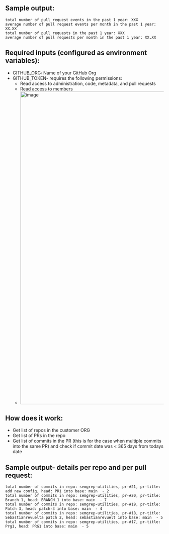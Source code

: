 ## Sample output:
```
total number of pull request events in the past 1 year: XXX
average number of pull request events per month in the past 1 year: XX.XX
total number of pull requests in the past 1 year: XXX
average number of pull requests per month in the past 1 year: XX.XX
```

## Required inputs (configured as environment variables):
* GITHUB_ORG: Name of your GitHub Org
* GITHUB_TOKEN- requires the following permissions:
  * Read access to administration, code, metadata, and pull requests
  * Read access to members
  * <img width="996" alt="image" src="https://github.com/r2c-CSE/semgrep-utilities/assets/119853191/339b3440-3151-4f5f-9d04-67936aea5804">


## How does it work:
* Get list of repos in the customer ORG
* Get list of PRs in the repo
* Get list of commits in the PR (this is for the case when  multiple commits into the same PR) and check if commit date was < 365 days from todays date


## Sample output- details per repo and per pull request:
```
total number of commits in repo: semgrep-utilities, pr-#21, pr-title: add new config, head: PR1 into base: main  - 2
total number of commits in repo: semgrep-utilities, pr-#20, pr-title: Branch 1, head: BRANCH_1 into base: main  - 7
total number of commits in repo: semgrep-utilities, pr-#19, pr-title: Patch 3, head: patch-3 into base: main  - 4
total number of commits in repo: semgrep-utilities, pr-#18, pr-title: Sebastianrevuelta patch 2, head: sebastianrevuelt into base: main  - 5
total number of commits in repo: semgrep-utilities, pr-#17, pr-title: Prg1, head: PRG1 into base: main  - 5
```
